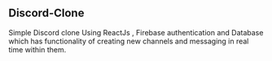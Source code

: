 ## Discord-Clone

Simple Discord clone Using ReactJs , Firebase authentication and Database which has functionality of creating new channels and messaging in real time within them.
